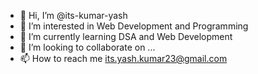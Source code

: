 - 👋 Hi, I’m @its-kumar-yash
- 👀 I’m interested in Web Development and Programming
- 🌱 I’m currently learning DSA and Web Development
- 💞️ I’m looking to collaborate on ...
- 📫 How to reach me its.yash.kumar23@gmail.com

<!---
its-kumar-yash/its-kumar-yash is a ✨ special ✨ repository because its `README.md` (this file) appears on your GitHub profile.
You can click the Preview link to take a look at your changes.
--->
